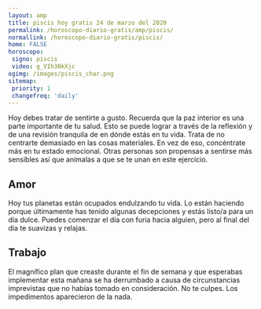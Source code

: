 ```yaml
---
layout: amp
title: piscis hoy gratis 24 de marzo del 2020 
permalink: /horoscopo-diario-gratis/amp/piscis/
normallink: /horoscopo-diario-gratis/piscis/
home: FALSE
horoscopo:
 signo: piscis
 video: g_VIh3NkXjc
ogimg: /images/piscis_char.png
sitemap:
 priority: 1
 changefreq: 'daily'
---
```



Hoy debes tratar de sentirte a gusto. Recuerda que la paz interior es una parte importante de tu salud. Esto se puede lograr a través de la reflexión y de una revisión tranquila de en dónde estás en tu vida. Trata de no centrarte demasiado en las cosas materiales. En vez de eso, concéntrate más en tu estado emocional. Otras personas son propensas a sentirse más sensibles así que anímalas a que se te unan en este ejercicio.

## Amor

Hoy tus planetas están ocupados endulzando tu vida. Lo están haciendo porque últimamente has tenido algunas decepciones y estás listo/a para un día dulce. Puedes comenzar el día con furia hacia alguien, pero al final del día te suavizas y relajas.

## Trabajo

El magnífico plan que creaste durante el fin de semana y que esperabas implementar esta mañana se ha derrumbado a causa de circunstancias imprevistas que no habías tomado en consideración. No te culpes. Los impedimentos aparecieron de la nada.